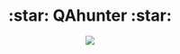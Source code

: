 <div align="center">
<h1> :star: QAhunter :star: </h1>

<kbd>
  <img src="https://fpic.in/hHHgNiK width="600"/>
</kbd>

